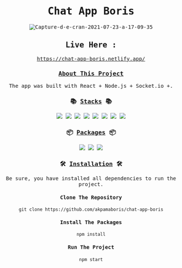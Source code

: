 
<div align="center">
<samp>
<h1>Chat App Boris</h1>
<img src="https://i.ibb.co/ngBx0rW/Capture-d-e-cran-2021-07-23-a-17-09-35.png" alt="Capture-d-e-cran-2021-07-23-a-17-09-35" border="0">  
  
  
  ## Live Here :

https://chat-app-boris.netlify.app/
  
<h3><ins>About This Project</ins></h3>
  
<p> The app was built with React + Node.js + Socket.io +.</p>

<h3>📚 <ins>Stacks</ins> 📚</h3>
<img src="https://img.shields.io/badge/-JavaScript-ffd32a?style=for-the-badge&logo=JavaScript&logoColor=black">
<img src="https://img.shields.io/badge/-React-ffd32a?style=for-the-badge&logo=React&logoColor=black">
<img src="https://img.shields.io/badge/-HTML5-ffd32a?style=for-the-badge&logo=HTML5&logoColor=black">
<img src="https://img.shields.io/badge/-CSS3-ffd32a?style=for-the-badge&logo=CSS3&logoColor=black">
  <img src="https://img.shields.io/badge/-Node-ffd32a?style=for-the-badge&logo=Node&logoColor=black">
    <img src="https://img.shields.io/badge/-Socketio-ffd32a?style=for-the-badge&logo=Socketiioo&logoColor=black">
      <img src="https://img.shields.io/badge/-Express-ffd32a?style=for-the-badge&logo=express&logoColor=black">
<img src="https://img.shields.io/badge/-Netlify-ffd32a?style=for-the-badge&logo=Netlify&logoColor=black">
<h3>📦 <ins>Packages</ins> 📦</h3>
<img src="https://img.shields.io/badge/react-react-blue">
  <img src="https://img.shields.io/badge/socketio-socketio-blue">
    <img src="https://img.shields.io/badge/axios-axios-blue">
<h3>🛠️ <ins>Installation</ins> 🛠️</h3>
<p>Be sure, you have installed all dependencies to run the project.</p>
<h4>Clone The Repository</h4>

`git clone https://github.com/akpamaboris/chat-app-boris`
      
      
<h4>Install The Packages</h4>
      
`npm install`
      
<h4>Run The Project</h4>
      
`npm start`
</samp>
</div>
